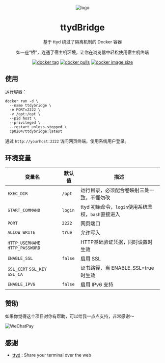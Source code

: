 <div align="center">

![logo](https://cdn.jsdelivr.net/gh/Cp0204/CasaOS-AppStore-Play@main/Apps/ttydbridge/icon.png)

# ttydBridge

基于 ttyd 绕过了隔离机制的 Docker 容器

如一座“桥”，连通了宿主机环境，让你在浏览器中轻松使用宿主机终端

[![docker tag][docker-tag-image]][docker-url] [![docker pulls][docker-pulls-image]][docker-url] [![docker image size][docker-image-size-image]][docker-url]

[docker-tag-image]: https://img.shields.io/docker/v/cp0204/ttydbridge
[docker-pulls-image]: https://img.shields.io/docker/pulls/cp0204/ttydbridge
[docker-image-size-image]: https://img.shields.io/docker/image-size/cp0204/ttydbridge
[github-url]: https://github.com/Cp0204/ttydbridge
[docker-url]: https://hub.docker.com/r/cp0204/ttydbridge

</div>

## 使用

运行容器：

```shell
docker run -d \
  --name ttdybridge \
  -e PORT=2222 \
  -v /opt:/opt \
  --pid host \
  --privileged \
  --restart unless-stopped \
  cp0204/ttdybridge:latest
```

通过 `http://yourhost:2222` 访问网页终端，使用系统用户登录。

## 环境变量

| 变量名                          | 默认值  | 描述                                               |
| ------------------------------- | ------- | -------------------------------------------------- |
| `EXEC_DIR`                      | `/opt`  | 运行目录，必须配合卷映射三处一致，不懂勿改         |
| `START_COMMAND`                 | `login` | ttyd 初始命令，`login`使用系统鉴权，`bash`直接进入 |
| `PORT`                          | `2222`  | 网页端口                                           |
| `ALLOW_WRITE`                   | `true`  | 允许写入                                           |
| `HTTP_USERNAME` `HTTP_PASSWORD` |         | HTTP基础验证凭据，同时设置时生效                   |
| `ENABLE_SSL`                    | `false` | 启用 SSL                                           |
| `SSL_CERT` `SSL_KEY` `SSL_CA`   |         | 证书路径，当 ENABLE_SSL=true 时生效                |
| `ENABLE_IPV6`                   | `false` | 启用 IPv6 支持                                     |

## 赞助

如果你觉得这个项目对你有帮助，可以给我一点点支持，非常感谢～

![WeChatPay](https://cdn.jsdelivr.net/gh/Cp0204/CasaMOD@main/img/wechat_pay_qrcode.png)

## 感谢

- [ttyd](https://github.com/tsl0922/ttyd) : Share your terminal over the web
